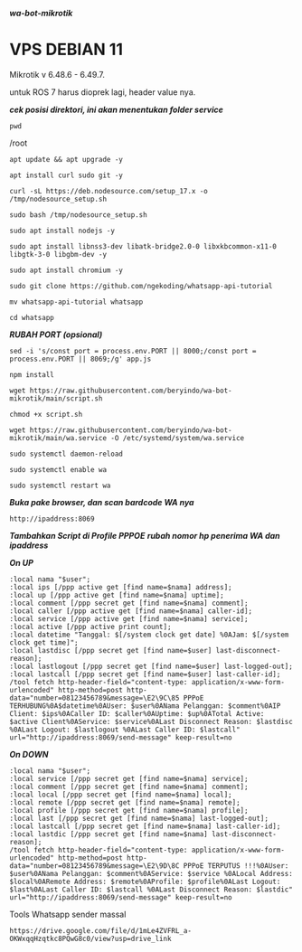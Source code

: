 ***wa-bot-mikrotik***

VPS DEBIAN 11
=
Mikrotik v 6.48.6 - 6.49.7.

untuk ROS 7 harus dioprek lagi, header value nya.


***cek posisi direktori, ini akan menentukan folder service***
```
pwd
```
/root


```
apt update && apt upgrade -y
```
```
apt install curl sudo git -y
```
```
curl -sL https://deb.nodesource.com/setup_17.x -o /tmp/nodesource_setup.sh
```
```
sudo bash /tmp/nodesource_setup.sh
```
```
sudo apt install nodejs -y
```
```
sudo apt install libnss3-dev libatk-bridge2.0-0 libxkbcommon-x11-0 libgtk-3-0 libgbm-dev -y
```
```
sudo apt install chromium -y
```
```
sudo git clone https://github.com/ngekoding/whatsapp-api-tutorial
```
```
mv whatsapp-api-tutorial whatsapp
```
```
cd whatsapp
```


***RUBAH PORT (opsional)***

```
sed -i 's/const port = process.env.PORT || 8000;/const port = process.env.PORT || 8069;/g' app.js
```
```
npm install
```
```
wget https://raw.githubusercontent.com/beryindo/wa-bot-mikrotik/main/script.sh
```
```
chmod +x script.sh
```
```
wget https://raw.githubusercontent.com/beryindo/wa-bot-mikrotik/main/wa.service -O /etc/systemd/system/wa.service
```
```
sudo systemctl daemon-reload
```
```
sudo systemctl enable wa
```
```
sudo systemctl restart wa
```

***Buka pake browser, dan scan bardcode WA nya***
```
http://ipaddress:8069
```

***Tambahkan Script di Profile PPPOE***
***rubah nomor hp penerima WA dan ipaddress***

***On UP***

```
:local nama "$user";
:local ips [/ppp active get [find name=$nama] address];
:local up [/ppp active get [find name=$nama] uptime];
:local comment [/ppp secret get [find name=$nama] comment];
:local caller [/ppp active get [find name=$nama] caller-id];
:local service [/ppp active get [find name=$nama] service];
:local active [/ppp active print count];
:local datetime "Tanggal: $[/system clock get date] %0AJam: $[/system clock get time]";
:local lastdisc [/ppp secret get [find name=$user] last-disconnect-reason];
:local lastlogout [/ppp secret get [find name=$user] last-logged-out];
:local lastcall [/ppp secret get [find name=$user] last-caller-id];
/tool fetch http-header-field="content-type: application/x-www-form-urlencoded" http-method=post http-data="number=08123456789&message=\E2\9C\85 PPPoE TERHUBUNG%0A$datetime%0AUser: $user%0ANama Pelanggan: $comment%0AIP Client: $ips%0ACaller ID: $caller%0AUptime: $up%0ATotal Active: $active Client%0AService: $service%0ALast Disconnect Reason: $lastdisc %0ALast Logout: $lastlogout %0ALast Caller ID: $lastcall" url="http://ipaddress:8069/send-message" keep-result=no
```


***On DOWN***
```
:local nama "$user";
:local service [/ppp secret get [find name=$nama] service];
:local comment [/ppp secret get [find name=$nama] comment];
:local local [/ppp secret get [find name=$nama] local];
:local remote [/ppp secret get [find name=$nama] remote];
:local profile [/ppp secret get [find name=$nama] profile];
:local last [/ppp secret get [find name=$nama] last-logged-out];
:local lastcall [/ppp secret get [find name=$nama] last-caller-id];
:local lastdic [/ppp secret get [find name=$nama] last-disconnect-reason];
/tool fetch http-header-field="content-type: application/x-www-form-urlencoded" http-method=post http-data="number=08123456789&message=\E2\9D\8C PPPoE TERPUTUS !!!%0AUser: $user%0ANama Pelanggan: $comment%0AService: $service %0ALocal Address: $local%0ARemote Address: $remote%0AProfile: $profile%0ALast Logout: $last%0ALast Caller ID: $lastcall %0ALast Disconnect Reason: $lastdic" url="http://ipaddress:8069/send-message" keep-result=no
```




Tools Whatsapp sender massal
```
https://drive.google.com/file/d/1mLe4ZVFRL_a-OKWxqqHzqtkc8PQwG8c0/view?usp=drive_link
```
